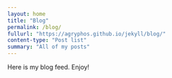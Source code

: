 ```yaml
---
layout: home
title: "Blog"
permalink: /blog/
fullurl: "https://agryphos.github.io/jekyll/blog/"
content-type: "Post list"
summary: "All of my posts"
---
```

Here is my blog feed. Enjoy!
